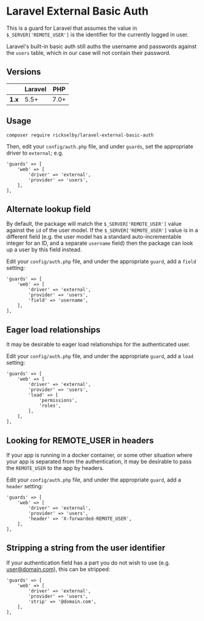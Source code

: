 # Laravel External Basic Auth

This is a guard for Laravel that assumes the value in `$_SERVER['REMOTE_USER']`
is the identifier for the currently logged in user.

Laravel's built-in basic auth still auths the username and passwords against the `users` table,
which in our case will not contain their password.

## Versions

|         | Laravel  | PHP  |
|---------|----------|------|
| **1.x** | 5.5+     | 7.0+ |

## Usage

    composer require rickselby/laravel-external-basic-auth

Then, edit your `config/auth.php` file, and under `guards`, set the appropriate
driver to `external`; e.g.

    'guards' => [
        'web' => [
            'driver' => 'external',
            'provider' => 'users',
        ],
    ],

## Alternate lookup field

By default, the package will match the `$_SERVER['REMOTE_USER']` value against the `id` of the user model.
If the `$_SERVER['REMOTE_USER']` value is in a different field (e.g. the user model has a standard auto-incrementable integer for an ID, and a separate `username` field)
then the package can look up a user by this field instead.

Edit your `config/auth.php` file, and under the appropriate `guard`, add a `field` setting:

    'guards' => [
        'web' => [
            'driver' => 'external',
            'provider' => 'users',
            'field' => 'username',
        ],
    ],

## Eager load relationships

It may be desirable to eager load relationships for the authenticated user.

Edit your `config/auth.php` file, and under the appropriate `guard`, add a `load` setting:

    'guards' => [
        'web' => [
            'driver' => 'external',
            'provider' => 'users',
            'load' => [
                'permissions',
                'roles',
            ],
        ],
    ],

## Looking for REMOTE_USER in headers

If your app is running in a docker container, or some other situation where your app is separated from the authentication,
it may be desirable to pass the `REMOTE_USER` to the app by headers.

Edit your `config/auth.php` file, and under the appropriate `guard`, add a `header` setting:

    'guards' => [
        'web' => [
            'driver' => 'external',
            'provider' => 'users',
            'header' => 'X-forwarded-REMOTE_USER',
        ],
    ],

## Stripping a string from the user identifier

If your authentication field has a part you do not wish to use (e.g. user@domain.com), this can be stripped:

    'guards' => [
        'web' => [
            'driver' => 'external',
            'provider' => 'users',
            'strip' => '@domain.com',
        ],
    ],
